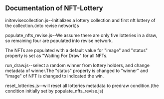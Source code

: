 Documentation of NFT-Lottery
----------------------------


initrevisecollection.js--Initializes a lottery collection and first nft lottery of the collection.(into revise network)s


populate_nfts_revise.js--We assume there are only five lotteries in a draw, so remaining four are populated into revise network.

The NFTs are populated with a default value for "image" and "status" property is set as "Waiting For Draw" for all NFTs.

run_draw.js--select a random winner from lottery holders, and change metadata of winner.The "status" property is changed to "winner" and "image" of NFT is changed to indicated the win.


reset_lotteries.js--will reset all lotteries metadata to predraw condition.(the condition initially set by populate_nfts_revise.js)





